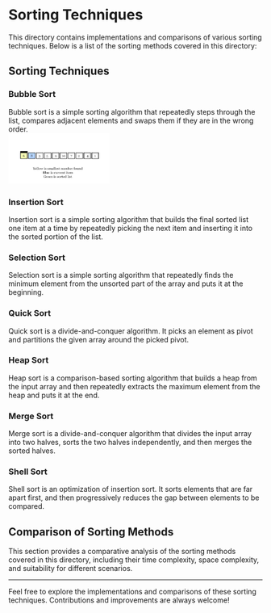 # Sorting Techniques

This directory contains implementations and comparisons of various sorting techniques. Below is a list of the sorting methods covered in this directory:

## Sorting Techniques

### Bubble Sort
Bubble sort is a simple sorting algorithm that repeatedly steps through the list, compares adjacent elements and swaps them if they are in the wrong order.<br>
<img src="https://github.com/sameldone/Algorithms-and-Data-Structures/blob/main/Sorting_Techniques/images/BubbleSort.gif" alt="Bubble Sort Image" width="200" height="100">

### Insertion Sort
Insertion sort is a simple sorting algorithm that builds the final sorted list one item at a time by repeatedly picking the next item and inserting it into the sorted portion of the list.

### Selection Sort
Selection sort is a simple sorting algorithm that repeatedly finds the minimum element from the unsorted part of the array and puts it at the beginning.

### Quick Sort
Quick sort is a divide-and-conquer algorithm. It picks an element as pivot and partitions the given array around the picked pivot.

### Heap Sort
Heap sort is a comparison-based sorting algorithm that builds a heap from the input array and then repeatedly extracts the maximum element from the heap and puts it at the end.

### Merge Sort
Merge sort is a divide-and-conquer algorithm that divides the input array into two halves, sorts the two halves independently, and then merges the sorted halves.

### Shell Sort
Shell sort is an optimization of insertion sort. It sorts elements that are far apart first, and then progressively reduces the gap between elements to be compared.

## Comparison of Sorting Methods
This section provides a comparative analysis of the sorting methods covered in this directory, including their time complexity, space complexity, and suitability for different scenarios.

---

Feel free to explore the implementations and comparisons of these sorting techniques. Contributions and improvements are always welcome!


